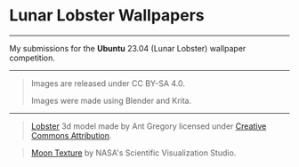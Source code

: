 # Lunar Lobster Wallpapers

---

My submissions for the **Ubuntu** 23.04 (Lunar Lobster) wallpaper competition.

---

>Images are released under CC BY-SA 4.0.
>
>Images were made using Blender and Krita.

---

>[Lobster](https://skfb.ly/on6RX) 3d model made by Ant Gregory licensed under [Creative Commons Attribution](http://creativecommons.org/licenses/by/4.0/).  

>[Moon Texture](https://svs.gsfc.nasa.gov/4720) by NASA's Scientific Visualization Studio.
